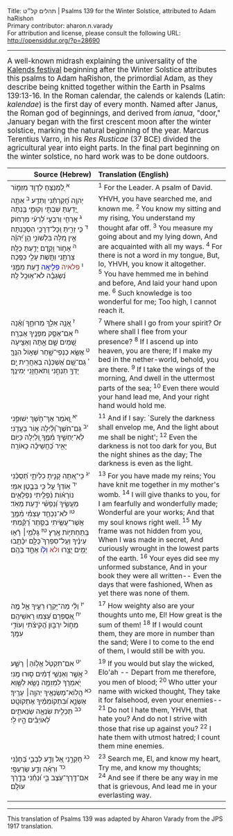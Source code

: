 <html>
<head></head>
<body>
Title: תהלים קל״ט | Psalms 139 for the Winter Solstice, attributed to Adam haRishon<br />
Primary contributor: aharon.n.varady<br />
For attribution and license, please consult the following URL: <a href="http://opensiddur.org/?p=28690">http://opensiddur.org/?p=28690</a>
<p />
<hr />

<div class="english" style="font-size: 1.2em;">
A well-known midrash explaining the universality of the <a href="https://opensiddur.org/readings-and-sourcetexts/festival-and-fast-day-readings/winter-solstice/kalends-and-the-winter-solstice-in-rabbinic-midrash/">Kalends festival</a> beginning after the Winter Solstice attributes this psalms to Adam haRishon, the primordial Adam, as they describe being knitted together within the Earth in Psalms 139:13-16. In the Roman calendar, the calends or kalends (Latin: <em>kalendae</em>) is the first day of every month. Named after Janus, the Roman god of beginnings, and derived from <em>ianua</em>, "door," January began with the first crescent moon after the winter solstice, marking the natural beginning of the year. Marcus Terentius Varro, in his <em>Res Rusticae</em> (37 BCE) divided the agricultural year into eight parts. In the final part beginning on the winter solstice, no hard work was to be done outdoors. 
</div>

<table style="margin-left: auto;margin-right: auto;" class="draggable">
<thead><tr><th id="x" style="text-align: right;">Source (Hebrew)</th><th style="text-align: left;">Translation (English)</th></tr></thead>
<tbody>
<tr><td style="vertical-align:top;">
<div class="liturgy"><span lang="he">
<sup>א</sup>&nbsp;לַ֭מְנַצֵּחַ לְדָוִ֣ד 
מִזְמ֑וֹר
</div></span></td>
 
<td  style="vertical-align:top;"><div class="english">
<sup>1</sup>&nbsp;For the Leader. 
A psalm of David.
</div>
</td></tr>


<tr><td style="vertical-align:top;">
<div class="liturgy"><span lang="he">
יְהוָ֥ה חֲ֝קַרְתַּ֗נִי וַתֵּדָֽע׃
<sup>ב</sup>&nbsp;אַתָּ֣ה יָ֭דַעְתָּ שִׁבְתִּ֣י וְקוּמִ֑י 
בַּ֥נְתָּה לְ֝רֵעִ֗י מֵרָחֽוֹק׃
<sup>‎‏ג</sup>&nbsp;אָרְחִ֣י וְרִבְעִ֣י זֵרִ֑יתָ 
וְֽכָל־דְּרָכַ֥י הִסְכַּֽנְתָּה׃
<sup>‎‏ ד</sup>&nbsp;כִּ֤י אֵ֣ין מִ֭לָּה בִּלְשׁוֹנִ֑י 
הֵ֥ן יְ֝הוָ֗ה יָדַ֥עְתָּ כֻלָּֽהּ׃
<sup>‎‏ה</sup>&nbsp;אָח֣וֹר וָקֶ֣דֶם צַרְתָּ֑נִי 
וַתָּ֖שֶׁת עָלַ֣י כַּפֶּֽכָה׃
<sup>ו</sup>&nbsp;<font color="brown">פלאיה</font> <font color="blue">פְּלִ֣יאָֽה</font>  דַ֣עַת מִמֶּ֑נִּי 
נִ֝שְׂגְּבָ֗ה לֹא־א֥וּכַֽל לָֽהּ׃
</div></span></td>
 
<td  style="vertical-align:top;"><div class="english">
YHVH, you have searched me, and known me. 
<sup>2</sup>&nbsp;You know my sitting and my rising, 
You understand my thought afar off. 
<sup>3</sup>&nbsp;You measure my going about and my lying down, 
And are acquainted with all my ways. 
<sup>4</sup>&nbsp;For there is not a word in my tongue, 
But, lo, YHVH, you know it altogether. 
<sup>5</sup>&nbsp;You have hemmed me in behind and before, 
And laid your hand upon me. 
<sup>6</sup>&nbsp;Such knowledge is too wonderful for me; 
Too high, I cannot reach it.
</div>
</td></tr>


<tr><td style="vertical-align:top;">
<div class="liturgy"><span lang="he">
<sup>‎‏ז</sup>&nbsp;אָ֭נָ֥ה אֵלֵ֣ךְ מֵרוּחֶ֑ךָ 
וְ֝אָ֗נָה מִפָּנֶ֥יךָ אֶבְרָֽח׃
<sup>‎‏ח</sup>&nbsp;אִם־אֶסַּ֣ק שָׁ֭מַיִם שָׁ֣ם אָ֑תָּה 
וְאַצִּ֖יעָה שְּׁא֣וֹל הִנֶּֽךָּ׃
<sup>‎‏ט</sup>&nbsp;אֶשָּׂ֥א כַנְפֵי־שָׁ֑חַר 
אֶ֝שְׁכְּנָ֗ה בְּאַחֲרִ֥ית יָֽם׃
<sup>‎‏י</sup>&nbsp;גַּם־שָׁ֭ם יָדְךָ֣ תַנְחֵ֑נִי 
וְֽתֹאחֲזֵ֥נִי יְמִינֶֽךָ׃
</div></span></td>
 
<td  style="vertical-align:top;"><div class="english">
<sup>7</sup>&nbsp;Where shall I go from your spirit? 
Or where shall I flee from your presence? 
<sup>8</sup>&nbsp;If I ascend up into heaven, you are there; 
If I make my bed in the nether-world, behold, you are there. 
<sup>9</sup>&nbsp;If I take the wings of the morning, 
And dwell in the uttermost parts of the sea; 
<sup>10</sup>&nbsp;Even there would your hand lead me, 
And your right hand would hold me. 
</div>
</td></tr>


<tr><td style="vertical-align:top;">
<div class="liturgy"><span lang="he">
<sup>‎‏יא</sup>&nbsp;וָ֭אֹמַר אַךְ־חֹ֣שֶׁךְ יְשׁוּפֵ֑נִי 
וְ֝לַ֗יְלָה א֣וֹר בַּעֲדֵֽנִי׃
<sup>‎‏יב</sup>&nbsp;גַּם־חֹשֶׁךְ֮ לֹֽא־יַחְשִׁ֪יךְ מִ֫מֶּ֥ךָ 
וְ֭לַיְלָה כַּיּ֣וֹם יָאִ֑יר 
כַּ֝חֲשֵׁיכָ֗ה כָּאוֹרָֽה׃
</div></span></td>
 
<td  style="vertical-align:top;"><div class="english">
<sup>11</sup>&nbsp;And if I say: `Surely the darkness shall envelop me, 
And the light about me shall be night'; 
<sup>12</sup>&nbsp;Even the darkness is not too dark for you, 
But the night shines as the day; 
The darkness is even as the light.
</div>
</td></tr>


<tr><td style="vertical-align:top;">
<div class="liturgy"><span lang="he">
<sup>‎‏יג</sup>&nbsp;כִּֽי־אַ֭תָּה קָנִ֣יתָ כִלְיֹתָ֑י 
תְּ֝סֻכֵּ֗נִי בְּבֶ֣טֶן אִמִּֽי׃
<sup>‎‏יד</sup>&nbsp;אֽוֹדְךָ֗ עַ֤ל 
כִּ֥י נוֹרָא֗וֹת נִ֫פְלֵ֥יתִי 
נִפְלָאִ֥ים מַעֲשֶׂ֑יךָ 
וְ֝נַפְשִׁ֗י יֹדַ֥עַת מְאֹֽד׃
<sup>‎‏טו</sup>&nbsp;לֹא־נִכְחַ֥ד עָצְמִ֗י מִ֫מֶּ֥ךָּ 
אֲשֶׁר־עֻשֵּׂ֥יתִי בַסֵּ֑תֶר 
רֻ֝קַּ֗מְתִּי בְּֽתַחְתִּיּ֥וֹת אָֽרֶץ׃
<sup> ‏טז</sup>&nbsp;גָּלְמִ֤י׀ רָ֘א֤וּ עֵינֶ֗יךָ 
וְעַֽל־סִפְרְךָ֮ כֻּלָּ֪ם 
יִכָּ֫תֵ֥בוּ יָמִ֥ים יֻצָּ֑רוּ 
<font color="brown">ולא</font> <font color="blue">וְל֖וֹ</font> אֶחָ֣ד בָּהֶֽם׃
</div></span></td>
 
<td  style="vertical-align:top;"><div class="english">
<sup>13</sup>&nbsp;For you have made my reins; 
You have knit me together in my mother's womb. 
<sup>14</sup>&nbsp;I will give thanks to you, 
for I am fearfully and wonderfully made; 
Wonderful are your works; 
And that my soul knows right well. 
<sup>15</sup>&nbsp;My frame was not hidden from you, 
When I was made in secret, 
And curiously wrought in the lowest parts of the earth. 
<sup>16</sup>&nbsp;Your eyes did see my unformed substance, 
And in your book they were all written-- 
Even the days that were fashioned, 
When as yet there was none of them. 
</div>
</td></tr>


<tr><td style="vertical-align:top;">
<div class="liturgy"><span lang="he">
<sup>‎‏יז</sup>&nbsp;וְלִ֗י מַה־יָּקְר֣וּ רֵעֶ֣יךָ אֵ֑ל 
מֶ֥ה עָ֝צְמוּ רָאשֵׁיהֶֽם׃
<sup>‎‏יח</sup>&nbsp;אֶ֭סְפְּרֵם מֵח֣וֹל יִרְבּ֑וּן 
הֱ֝קִיצֹ֗תִי וְעוֹדִ֥י עִמָּֽךְ׃
</div></span></td>
 
<td  style="vertical-align:top;"><div class="english">
<sup>17</sup>&nbsp;How weighty also are your thoughts unto me, El!
How great is the sum of them! 
<sup>18</sup>&nbsp;If I would count them, they are more in number than the sand; 
Were I to come to the end of them, I would still be with you.
</div>
</td></tr>


<tr><td style="vertical-align:top;">
<div class="liturgy"><span lang="he">
<sup>‎‏יט</sup>&nbsp;אִם־תִּקְטֹ֖ל אֱל֥וֹהַּ׀ רָשָׁ֑ע 
וְאַנְשֵׁ֥י דָ֝מִ֗ים ס֣וּרוּ מֶֽנִּי׃
<sup>‎‏כ</sup>&nbsp;אֲשֶׁ֣ר יֹ֭אמְרֻךָ לִמְזִמָּ֑ה 
נָשֻׂ֖א לַשָּׁ֣וְא עָרֶֽיךָ׃
<sup>‎‏כא</sup>&nbsp;הֲלֽוֹא־מְשַׂנְאֶ֖יךָ יְהוָ֥ה׀ אֶשְׂנָ֑א 
וּ֝בִתְקוֹמְמֶ֗יךָ אֶתְקוֹטָֽט׃
<sup>‎‏כב</sup>&nbsp;תַּכְלִ֣ית שִׂנְאָ֣ה שְׂנֵאתִ֑ים 
לְ֝אוֹיְבִ֗ים הָ֣יוּ לִֽי׃
</div></span></td>
 
<td  style="vertical-align:top;"><div class="english">
<sup>19</sup>&nbsp;If you would but slay the wicked, Elo'ah -- 
Depart from me therefore, you men of blood; 
<sup>20</sup>&nbsp;Who utter your name with wicked thought, 
They take it for falsehood, even your enemies-- 
<sup>21</sup>&nbsp;Do not I hate them, YHVH, that hate you? 
And do not I strive with those that rise up against you? 
<sup>22</sup>&nbsp;I hate them with utmost hatred; 
I count them mine enemies. 
</div>
</td></tr>


<tr><td style="vertical-align:top;">
<div class="liturgy"><span lang="he">
<sup>‎‏כג</sup>&nbsp;חָקְרֵ֣נִי אֵ֭ל וְדַ֣ע לְבָבִ֑י 
בְּ֝חָנֵ֗נִי וְדַ֣ע שַׂרְעַפָּֽי׃
<sup>‎‏כד</sup>&nbsp;וּרְאֵ֗ה אִם־דֶּֽרֶךְ־עֹ֥צֶב בִּ֑י 
וּ֝נְחֵ֗נִי בְּדֶ֣רֶךְ עוֹלָֽם׃ 
</div></span></td>
 
<td  style="vertical-align:top;"><div class="english">
<sup>23</sup>&nbsp;Search me, El, and know my heart, 
Try me, and know my thoughts; 
<sup>24</sup>&nbsp;And see if there be any way in me that is grievous, 
And lead me in your everlasting way. 
</div>
</td></tr>
</tbody>
</table>

<hr />

This translation of Psalms 139 was adapted by Aharon Varady from the JPS 1917 translation. 

</body>
</html>